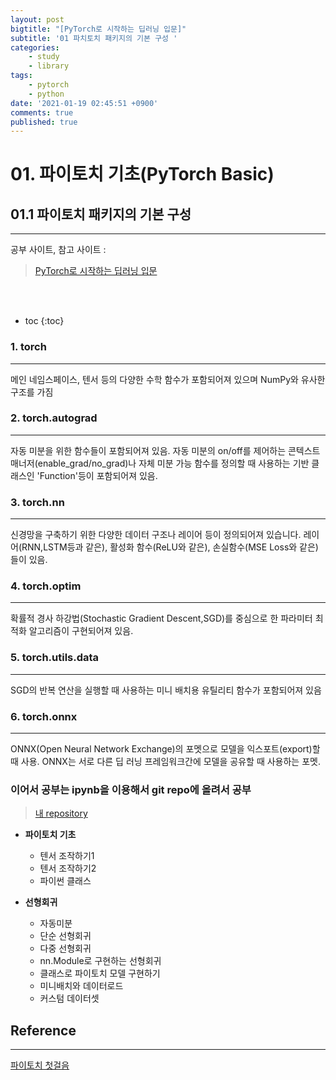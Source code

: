 ```yaml
---
layout: post
bigtitle: "[PyTorch로 시작하는 딥러닝 입문]"
subtitle: '01 파치토치 패키지의 기본 구성 '
categories:
    - study
    - library
tags:
    - pytorch
    - python
date: '2021-01-19 02:45:51 +0900'
comments: true
published: true
---
```


# 01. 파이토치 기초(PyTorch Basic)

## 01.1 파이토치 패키지의 기본 구성

---

공부 사이트, 참고 사이트 :   
> [PyTorch로 시작하는 딥러닝 입문](https://wikidocs.net/book/2788)

<br>
<br>

* toc
{:toc}

### 1. torch
---
메인 네임스페이스, 텐서 등의 다양한 수학 함수가 포함되어져 있으며  NumPy와 유사한 구조를 가짐

### 2. torch.autograd
---
자동 미분을 위한 함수들이 포함되어져 있음.
자동 미분의 on/off를 제어하는 콘텍스트 매너저(enable_grad/no_grad)나 자체 미분 가능 함수를 정의할 때 사용하는 기반 클래스인 'Function'등이 포함되어져 있음.

### 3. torch.nn
---
신경망을 구축하기 위한 다양한 데이터 구조나 레이어 등이 정의되어져 있습니다. 레이어(RNN,LSTM등과 같은), 활성화 함수(ReLU와 같은), 손실함수(MSE Loss와 같은)들이 있음.

### 4. torch.optim
---
확률적 경사 하강법(Stochastic Gradient Descent,SGD)를 중심으로 한 파라미터 최적화 알고리즘이 구현되어져 있음.

### 5. torch.utils.data
---
SGD의 반복 연산을 실행할 때 사용하는 미니 배치용 유틸리티 함수가 포함되어져 있음

### 6. torch.onnx
---
ONNX(Open Neural Network Exchange)의 포멧으로 모델을 익스포트(export)할 때 사용. ONNX는 서로 다른 딥 러닝 프레임워크간에 모델을 공유할 때 사용하는 포멧.

### 이어서 공부는 ipynb을 이용해서 git repo에 올려서 공부

> [내 repository](https://github.com/khw11044/pytorch_tutorial)

+ **파이토치 기초**
  + 텐서 조작하기1
  + 텐서 조작하기2
  + 파이썬 클래스

+ **선형회귀**
  + 자동미분
  + 단순 선형회귀
  + 다중 선형회귀
  + nn.Module로 구현하는 선형회귀
  + 클래스로 파이토치 모델 구현하기
  + 미니배치와 데이터로드
  + 커스텀 데이터셋



## Reference
---
[파이토치 첫걸음](https://www.hanbit.co.kr/store/books/look.php?p_code=B7818450418)
